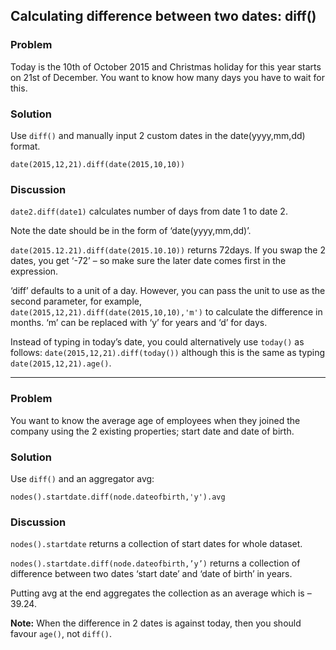## Calculating difference between two dates: diff()
### Problem
Today is the 10th of October 2015 and Christmas holiday for this year starts on 21st of December. You want to know how many days you have to wait for this.

### Solution
Use `diff()` and manually input 2 custom dates in the date(yyyy,mm,dd) format.

```
date(2015,12,21).diff(date(2015,10,10))
```


### Discussion
`date2.diff(date1)` calculates number of days from date 1 to date 2.

Note the date should be in the form of ‘date(yyyy,mm,dd)’.

`date(2015.12.21).diff(date(2015.10.10))` returns 72days. If you swap the 2 dates, you get ‘-72’ – so make sure the later date comes first in the expression.

‘diff’ defaults to a unit of a day. However, you can pass the unit to use as the second parameter, for example, `date(2015,12,21).diff(date(2015,10,10),'m')` to calculate the difference in months. ‘m’ can be replaced with ‘y’ for years and ‘d’ for days.

Instead of typing in today’s date, you could alternatively use `today()` as follows: `date(2015,12,21).diff(today())` although this is the same as typing `date(2015,12,21).age()`.

---
### Problem
You want to know the average age of employees when they joined the company using the 2 existing properties; start date and date of birth.

### Solution
Use `diff()` and an aggregator avg:

```
nodes().startdate.diff(node.dateofbirth,'y').avg
```


### Discussion
`nodes().startdate` returns a collection of start dates for whole dataset.

`nodes().startdate.diff(node.dateofbirth,’y’)` returns a collection of difference between two dates ‘start date’ and ‘date of birth’ in years.

Putting avg at the end aggregates the collection as an average which is – 39.24.

**Note:** When the difference in 2 dates is against today, then you should favour `age()`, not `diff()`.